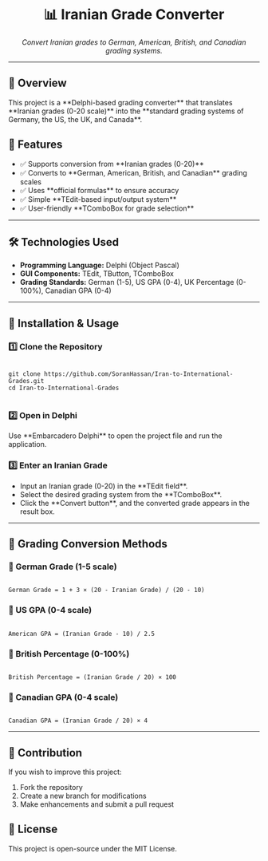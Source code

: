 <h1 align="center">📊 Iranian Grade Converter</h1>
<p align="center"><em>Convert Iranian grades to German, American, British, and Canadian grading systems.</em></p>

<hr>

<h2>📌 Overview</h2>
<p>
  This project is a **Delphi-based grading converter** that translates **Iranian grades (0-20 scale)** 
  into the **standard grading systems of Germany, the US, the UK, and Canada**.
</p>

<h2>🔹 Features</h2>
<ul>
  <li>✅ Supports conversion from **Iranian grades (0-20)**</li>
  <li>✅ Converts to **German, American, British, and Canadian** grading scales</li>
  <li>✅ Uses **official formulas** to ensure accuracy</li>
  <li>✅ Simple **TEdit-based input/output system**</li>
  <li>✅ User-friendly **TComboBox for grade selection**</li>
</ul>

<hr>

<h2>🛠 Technologies Used</h2>
<ul>
  <li><b>Programming Language:</b> Delphi (Object Pascal)</li>
  <li><b>GUI Components:</b> TEdit, TButton, TComboBox</li>
  <li><b>Grading Standards:</b> German (1-5), US GPA (0-4), UK Percentage (0-100%), Canadian GPA (0-4)</li>
</ul>

<hr>

<h2>🚀 Installation & Usage</h2>

<h3>1️⃣ Clone the Repository</h3>
<pre>
    <code>
git clone https://github.com/SoranHassan/Iran-to-International-Grades.git
cd Iran-to-International-Grades
    </code>
</pre>

<h3>2️⃣ Open in Delphi</h3>
<p>Use **Embarcadero Delphi** to open the project file and run the application.</p>

<h3>3️⃣ Enter an Iranian Grade</h3>
<ul>
  <li>Input an Iranian grade (0-20) in the **TEdit field**.</li>
  <li>Select the desired grading system from the **TComboBox**.</li>
  <li>Click the **Convert button**, and the converted grade appears in the result box.</li>
</ul>

<hr>

<h2>📖 Grading Conversion Methods</h2>

<h3>🔹 German Grade (1-5 scale)</h3>
<pre><code>
German Grade = 1 + 3 × (20 - Iranian Grade) / (20 - 10)
</code></pre>

<h3>🔹 US GPA (0-4 scale)</h3>
<pre><code>
American GPA = (Iranian Grade - 10) / 2.5
</code></pre>

<h3>🔹 British Percentage (0-100%)</h3>
<pre><code>
British Percentage = (Iranian Grade / 20) × 100
</code></pre>

<h3>🔹 Canadian GPA (0-4 scale)</h3>
<pre><code>
Canadian GPA = (Iranian Grade / 20) × 4
</code></pre>

<hr>

<h2>🔗 Contribution</h2>
<p>If you wish to improve this project:</p>
<ol>
  <li>Fork the repository</li>
  <li>Create a new branch for modifications</li>
  <li>Make enhancements and submit a pull request</li>
</ol>

<h2>📄 License</h2>
<p>This project is open-source under the MIT License.</p>

